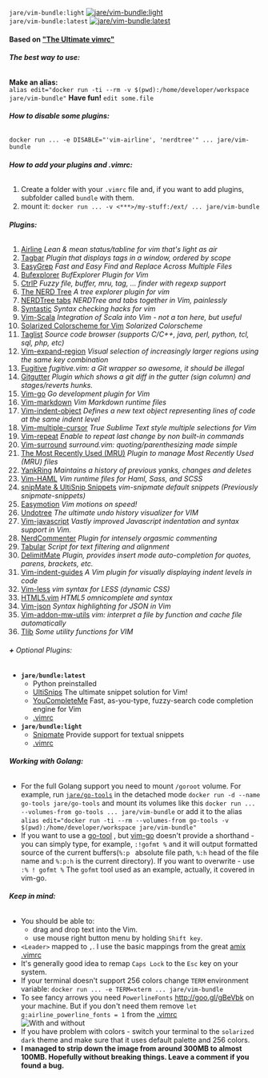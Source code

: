 `jare/vim-bundle:light`   [![jare/vim-bundle:light](https://badge.imagelayers.io/jare/vim-bundle:light.svg)](https://imagelayers.io/?images=jare/vim-bundle:light 'jare/vim-bundle:light')   
`jare/vim-bundle:latest`   [![jare/vim-bundle:latest](https://badge.imagelayers.io/jare/vim-bundle:latest.svg)](https://imagelayers.io/?images=jare/vim-bundle:latest 'jare/vim-bundle:latest')  

####  Based on ["The Ultimate vimrc"](https://github.com/amix/vimrc)
###### **The best way to use:**  
**Make an alias:**  
`alias edit="docker run -ti --rm -v $(pwd):/home/developer/workspace jare/vim-bundle"`
**Have fun!**  `edit some.file`
###### **How to disable some plugins:**  
`docker run ... -e DISABLE="'vim-airline', 'nerdtree'" ... jare/vim-bundle`
###### **How to add your plugins and .vimrc:**
  1. Create a folder with your `.vimrc` file and, if you want to add plugins, subfolder called `bundle` with them.
  2. mount it: `docker run ... -v <***>/my-stuff:/ext/ ... jare/vim-bundle`

###### **Plugins:**  
1. [Airline](https://github.com/bling/vim-airline)  *Lean & mean status/tabline for vim that's light as air*   
2. [Tagbar](https://github.com/majutsushi/tagbar) *Plugin that displays tags in a window, ordered by scope*    
3. [EasyGrep](https://github.com/vim-scripts/EasyGrep) *Fast and Easy Find and Replace Across Multiple Files*      
4. [Bufexplorer](https://github.com/jlanzarotta/bufexplorer) *BufExplorer Plugin for Vim*      
5. [CtrlP](https://github.com/kien/ctrlp.vim) *Fuzzy file, buffer, mru, tag, ... finder with regexp support*     
6. [The NERD Tree](https://github.com/scrooloose/nerdtree) *A tree explorer plugin for vim*      
7. [NERDTree tabs](https://github.com/jistr/vim-nerdtree-tabs) *NERDTree and tabs together in Vim, painlessly*       
8. [Syntastic](https://github.com/scrooloose/syntastic) *Syntax checking hacks for vim*
9. [Vim-Scala](https://github.com/derekwyatt/vim-scala) *Integration of Scala into Vim - not a ton here, but useful*   
10. [Solarized Colorscheme for Vim](https://github.com/altercation/vim-colors-solarized) *Solarized Colorscheme*       
11. [Taglist](https://github.com/vim-scripts/taglist.vim) *Source code browser (supports C/C++, java, perl, python, tcl, sql, php, etc)*      
12. [Vim-expand-region](https://github.com/terryma/vim-expand-region) *Visual selection of increasingly larger regions using the same key combination*     
13. [Fugitive](https://github.com/tpope/vim-fugitive) *fugitive.vim: a Git wrapper so awesome, it should be illegal*      
14. [Gitgutter](https://github.com/airblade/vim-gitgutter) *Plugin which shows a git diff in the gutter (sign column) and stages/reverts hunks.*      
15. [Vim-go](https://github.com/fatih/vim-go) *Go development plugin for Vim*    
16. [Vim-markdown](https://github.com/plasticboy/vim-markdown) *Vim Markdown runtime files*    
17. [Vim-indent-object](https://github.com/michaeljsmith/vim-indent-object) *Defines a new text object representing lines of code at the same indent level*       
18. [Vim-multiple-cursor](https://github.com/terryma/vim-multiple-cursors) *True Sublime Text style multiple selections for Vim*       
29. [Vim-repeat](https://github.com/tpope/vim-repeat) *Enable to repeat last change by non built-in commands*      
20. [Vim-surround](https://github.com/tpope/vim-surround) *surround.vim: quoting/parenthesizing made simple*      
21. [The Most Recently Used (MRU)](https://github.com/vim-scripts/mru.vim) *Plugin to manage Most Recently Used (MRU) files*
22. [YankRing](https://github.com/vim-scripts/YankRing.vim) *Maintains a history of previous yanks, changes and deletes*
23. [Vim-HAML](https://github.com/tpope/vim-haml) *Vim runtime files for Haml, Sass, and SCSS*       
24. [snipMate & UltiSnip Snippets](https://github.com/honza/vim-snippets) *vim-snipmate default snippets (Previously snipmate-snippets)*  
25. [Easymotion](https://github.com/easymotion/vim-easymotion) *Vim motions on speed!*
26. [Undotree](https://github.com/mbbill/undotree) *The ultimate undo history visualizer for VIM*
27. [Vim-javascript](https://github.com/pangloss/vim-javascript) *Vastly improved Javascript indentation and syntax support in Vim.* 
28. [NerdCommenter](https://github.com/scrooloose/nerdcommenter) *Plugin for intensely orgasmic commenting* 
39. [Tabular](https://github.com/godlygeek/tabular) *Script for text filtering and alignment* 
30. [DelimitMate](https://github.com/Raimondi/delimitMate) *Plugin, provides insert mode auto-completion for quotes, parens, brackets, etc.* 
31. [Vim-indent-guides](https://github.com/nathanaelkane/vim-indent-guides) *A Vim plugin for visually displaying indent levels in code* 
32. [Vim-less](https://github.com/groenewege/vim-less) *vim syntax for LESS (dynamic CSS)* 
33. [HTML5.vim](https://github.com/othree/html5.vim) *HTML5 omnicomplete and syntax* 
34. [Vim-json](https://github.com/elzr/vim-json) *Syntax highlighting for JSON in Vim* 
35. [Vim-addon-mw-utils](https://github.com/marcweber/vim-addon-mw-utils) *vim: interpret a file by function and cache file automatically*     
36. [Tlib](https://github.com/tomtom/tlib_vim) *Some utility functions for VIM*      

###### **+** Optional Plugins: 
  - **`jare/bundle:latest`**  
      - Python preinstalled
      - [UltiSnips](https://github.com/SirVer/ultisnips) The ultimate snippet solution for Vim! 
      - [YouCompleteMe](https://github.com/Valloric/YouCompleteMe) Fast, as-you-type, fuzzy-search code completion engine for Vim 
      - [.vimrc](https://github.com/JAremko/alpine-vim/blob/master/bundle/.vimrc)
  - **`jare/bundle:light`**  
      - [Snipmate](https://github.com/garbas/vim-snipmate) Provide support for textual snippets 
      - [.vimrc](https://github.com/JAremko/alpine-vim/blob/master/bundle/light/.vimrc)

###### **Working with Golang:**
  - For the full Golang support you need to mount `/goroot` volume. For example, run [`jare/go-tools`](https://hub.docker.com/r/jare/go-tools/) in the detached mode `docker run -d --name go-tools jare/go-tools` and mount its volumes like this `docker run ...  --volumes-from go-tools ... jare/vim-bundle` or add it to the alias `alias edit="docker run -ti --rm --volumes-from go-tools -v $(pwd):/home/developer/workspace jare/vim-bundle"`
  - If you want to use a [go-tool](https://hub.docker.com/r/jare/go-tools/) , but [vim-go](https://github.com/fatih/vim-go) doesn't provide a shorthand - you can simply type, for example, `:!gofmt %` and it will output formatted source of the current buffers(`%:p ` absolute file path, `%:h` head of the file name and `%:p:h` is the current directory). If you want to overwrite - use `:% ! gofmt %` The `gofmt` tool used as an example, actually, it covered in vim-go.

###### **Keep in mind:**
  - You should be able to:
      - drag and drop text into the Vim.
      - use mouse right button menu by holding `Shift key`.
  - `<Leader>` mapped to `,`. I use the basic mappings from the great [amix .vimrc](https://github.com/amix/vimrc/blob/master/vimrcs/basic.vim)  
  - It's generally good idea to remap `Caps Lock` to the `Esc` key on your system.
  - If your terminal doesn't support 256 colors change `TERM` environment variable:
`docker run ... -e TERM=xterm ... jare/vim-bundle`
  - To see fancy arrows you need `PowerlineFonts` http://goo.gl/gBeVbk on your machine. But if you don't need them remove `let g:airline_powerline_fonts = 1` from the [.vimrc](https://github.com/JAremko/alpine-vim/blob/master/.vimrc)   
![With and without](http://i.imgur.com/yRWBFgn.jpg)   
  - If you have problem with colors - switch your terminal to the `solarized dark` theme and make sure that it uses default palette and  256 colors.
  - **I managed to strip down the image from around 300MB to almost 100MB. Hopefully without breaking things. Leave a comment if you found a bug.**
